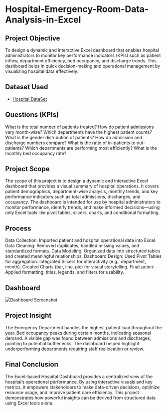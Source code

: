 # Hospital-Emergency-Room-Data-Analysis-in-Excel
## Project Objective 
To design a dynamic and interactive Excel dashboard that enables hospital administrators to monitor key performance indicators (KPIs) such as patient inflow, department efficiency, bed occupancy, and discharge trends. This dashboard helps in quick decision-making and operational management by visualizing hospital data effectively.

## Dataset Used
- <a href="https://github.com/DivyaHS26/Hospital-Emergency-Room-Data-Analysis-in-Excel/blob/main/Hospital%20Dashboard%20Final.xlsx">Hospital DataSet</a>

## Questions (KPIs)
What is the total number of patients treated?
How do patient admissions vary month-wise?
Which departments have the highest patient counts?
What is the gender distribution of patients?
How do admission and discharge numbers compare?
What is the ratio of in-patients to out-patients?
Which departments are performing most efficiently?
What is the monthly bed occupancy rate?

## Project Scope
The scope of this project is to design a dynamic and interactive Excel dashboard that provides a visual summary of hospital operations. It covers patient demographics, department-wise analysis, monthly trends, and key performance indicators such as total admissions, discharges, and occupancy. The dashboard is intended for use by hospital administrators to monitor performance, identify trends, and make informed decisions—using only Excel tools like pivot tables, slicers, charts, and conditional formatting.

## Process
Data Collection: Imported patient and hospital operational data into Excel.
Data Cleaning: Removed duplicates, handled missing values, and standardized formats.
Data Modeling: Organized data into structured tables and created meaningful relationships.
Dashboard Design:
Used Pivot Tables for aggregation.
Integrated Slicers for interactivity (e.g., department, month).
Created Charts (bar, line, pie) for visual storytelling.
Finalization: Applied formatting, titles, legends, and filters for usability.

## Dashboard
![Dashboard Screenshot](https://github.com/user-attachments/assets/fb913eb8-5293-457a-97e0-beaad61f8395)

## Project Insight
The Emergency Department handles the highest patient load throughout the year.
Bed occupancy peaks during certain months, indicating seasonal demand.
A visible gap was found between admissions and discharges, pointing to potential bottlenecks.
The dashboard helped highlight underperforming departments requiring staff reallocation or review.

## Final Conclusion
The Excel-based Hospital Dashboard provides a centralized view of the hospital’s operational performance. By using interactive visuals and key metrics, it empowers stakeholders to make data-driven decisions, optimize resource usage, and improve patient care efficiency. This project demonstrates how powerful insights can be derived from structured data using Excel tools alone.
